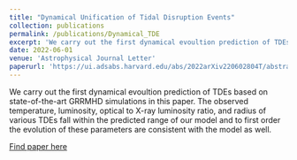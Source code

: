 ```yaml
---
title: "Dynamical Unification of Tidal Disruption Events"
collection: publications
permalink: /publications/Dynamical_TDE
excerpt: 'We carry out the first dynamical evoultion prediction of TDEs based on state-of-the-art GRRMHD simulations in this paper. The observed temperature, luminosity, optical to X-ray luminosity ratio, and radius of various TDEs fall within the predicted range of our model and to first order the evolution of these parameters are consistent with the model as well.'
date: 2022-06-01
venue: 'Astrophysical Journal Letter'
paperurl: 'https://ui.adsabs.harvard.edu/abs/2022arXiv220602804T/abstract'
---
```

We carry out the first dynamical evoultion prediction of TDEs based on state-of-the-art GRRMHD simulations in this paper. The observed temperature, luminosity, optical to X-ray luminosity ratio, and radius of various TDEs fall within the predicted range of our model and to first order the evolution of these parameters are consistent with the model as well.

[Find paper here](https://ui.adsabs.harvard.edu/abs/2022arXiv220602804T/abstract)

